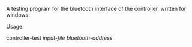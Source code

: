A testing program for the bluetooth interface of the controller, written for windows:

Usage:

controller-test *input-file* *bluetooth-address*
